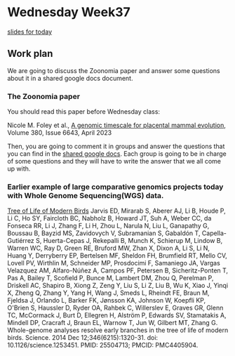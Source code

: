 # Wednesday Week37 
[slides for today](https://github.com/cpantea/Evolutionary_Thinking_2023/blob/main/week37/Wednesday/Week37_Wed.pdf)
## Work plan

We are going to discuss the Zoonomia paper and answer some questions about it in a shared google docs document.

### The Zoonomia paper

You should read this paper before Wednesday class:

Nicole M. Foley et al., [A genomic timescale for placental mammal evolution](https://www.doi.org/10.1126/science.abl8189), Volume 380, Issue 6643, April 2023

Then, you are going to comment it in groups and answer the questions that you can find in the [shared google docs](https://docs.google.com/document/d/1fAP0tWECt6E4ajqdrScKwK-pQ5ybDLz0Ff50yGOMCVs/edit?usp=share_link). Each group is going to be in charge of some questions and they will have to write the answer that we all come up with.


### Earlier example of large comparative genomics projects today with Whole Genome Sequencing(WGS) data.
[Tree of Life of Modern Birds](https://www.science.org/lookup/doi/10.1126/science.1253451)
Jarvis ED, Mirarab S, Aberer AJ, Li B, Houde P, Li C, Ho SY, Faircloth BC, Nabholz B, Howard JT, Suh A, Weber CC, da Fonseca RR, Li J, Zhang F, Li H, Zhou L, Narula N, Liu L, Ganapathy G, Boussau B, Bayzid MS, Zavidovych V, Subramanian S, Gabaldón T, Capella-Gutiérrez S, Huerta-Cepas J, Rekepalli B, Munch K, Schierup M, Lindow B, Warren WC, Ray D, Green RE, Bruford MW, Zhan X, Dixon A, Li S, Li N, Huang Y, Derryberry EP, Bertelsen MF, Sheldon FH, Brumfield RT, Mello CV, Lovell PV, Wirthlin M, Schneider MP, Prosdocimi F, Samaniego JA, Vargas Velazquez AM, Alfaro-Núñez A, Campos PF, Petersen B, Sicheritz-Ponten T, Pas A, Bailey T, Scofield P, Bunce M, Lambert DM, Zhou Q, Perelman P, Driskell AC, Shapiro B, Xiong Z, Zeng Y, Liu S, Li Z, Liu B, Wu K, Xiao J, Yinqi X, Zheng Q, Zhang Y, Yang H, Wang J, Smeds L, Rheindt FE, Braun M, Fjeldsa J, Orlando L, Barker FK, Jønsson KA, Johnson W, Koepfli KP, O'Brien S, Haussler D, Ryder OA, Rahbek C, Willerslev E, Graves GR, Glenn TC, McCormack J, Burt D, Ellegren H, Alström P, Edwards SV, Stamatakis A, Mindell DP, Cracraft J, Braun EL, Warnow T, Jun W, Gilbert MT, Zhang G. Whole-genome analyses resolve early branches in the tree of life of modern birds. Science. 2014 Dec 12;346(6215):1320-31. doi: 10.1126/science.1253451. PMID: 25504713; PMCID: PMC4405904.
